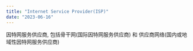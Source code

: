 ```yaml
---
title: "Internet Service Provider(ISP)"
date: "2023-06-16"
---
```


因特网服务供应商, 包括骨干网(国际因特网服务供应商) 和 供应商网络(国内或地域性因特网服务供应商)